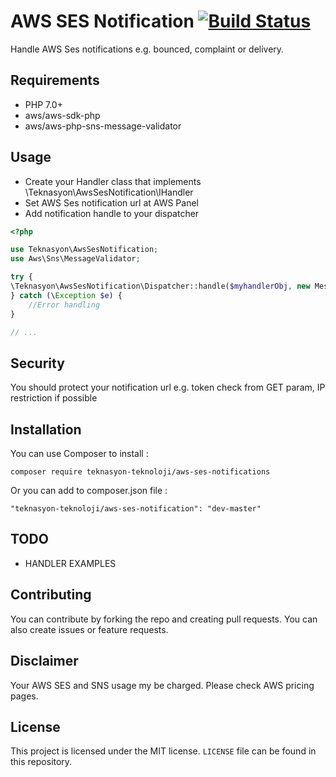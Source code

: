 # AWS SES Notification [![Build Status](https://travis-ci.org/Teknasyon-Teknoloji/aws-ses-notification.svg?branch=master)](https://travis-ci.org/Teknasyon-Teknoloji/aws-ses-notification)
Handle AWS Ses notifications e.g. bounced, complaint or delivery.

## Requirements
* PHP 7.0+
* aws/aws-sdk-php
* aws/aws-php-sns-message-validator

## Usage

- Create your Handler class that implements \Teknasyon\AwsSesNotification\IHandler
- Set AWS Ses notification url at AWS Panel
- Add notification handle to your dispatcher
``` php
<?php

use Teknasyon\AwsSesNotification;
use Aws\Sns\MessageValidator;

try {
\Teknasyon\AwsSesNotification\Dispatcher::handle($myhandlerObj, new MessageValidator());
} catch (\Exception $e) {
    //Error handling
}

// ...
```
## Security
You should protect your notification url e.g. token check from GET param, IP restriction if possible
## Installation
You can use Composer to install :

``` shell
composer require teknasyon-teknoloji/aws-ses-notifications
```

Or you can add to composer.json file :

``` shell
"teknasyon-teknoloji/aws-ses-notification": "dev-master"
```

## TODO
* HANDLER EXAMPLES

## Contributing
You can contribute by forking the repo and creating pull requests. You can also create issues or feature requests.

## Disclaimer
Your AWS SES and SNS usage my be charged. Please check AWS pricing pages.

## License
This project is licensed under the MIT license. `LICENSE` file can be found in this repository.
